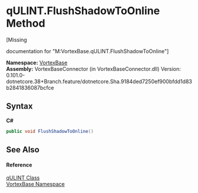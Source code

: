 # qULINT.FlushShadowToOnline Method 
 

\[Missing <summary> documentation for "M:VortexBase.qULINT.FlushShadowToOnline"\]

**Namespace:**&nbsp;<a href="N_VortexBase.md">VortexBase</a><br />**Assembly:**&nbsp;VortexBaseConnector (in VortexBaseConnector.dll) Version: 0.101.0-dotnetcore.38+Branch.feature/dotnetcore.Sha.9184ded7250ef900bfdd1d83b2841836087bcfce

## Syntax

**C#**<br />
``` C#
public void FlushShadowToOnline()
```


## See Also


#### Reference
<a href="T_VortexBase_qULINT.md">qULINT Class</a><br /><a href="N_VortexBase.md">VortexBase Namespace</a><br />